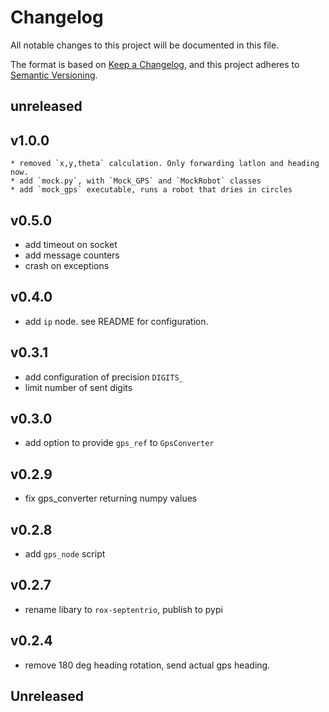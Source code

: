 # Changelog
All notable changes to this project will be documented in this file.

The format is based on [Keep a Changelog](https://keepachangelog.com/en/1.0.0/), and this project adheres to [Semantic Versioning](https://semver.org/spec/v2.0.0.html).


## unreleased

## v1.0.0

    * removed `x,y,theta` calculation. Only forwarding latlon and heading now.
    * add `mock.py`, with `Mock_GPS` and `MockRobot` classes
    * add `mock_gps` executable, runs a robot that dries in circles


## v0.5.0

* add timeout on socket
* add message counters
* crash on exceptions

## v0.4.0

* add `ip` node. see README for configuration.

## v0.3.1

* add configuration of precision `DIGITS_`
* limit number of sent digits

## v0.3.0

* add option to provide `gps_ref` to `GpsConverter`

## v0.2.9

* fix gps_converter returning numpy values


## v0.2.8

* add `gps_node` script

## v0.2.7

* rename libary to `rox-septentrio`, publish to pypi


## v0.2.4

* remove 180 deg heading rotation, send actual gps heading.


## Unreleased
